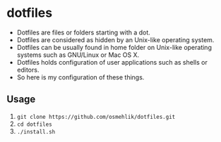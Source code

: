 
# dotfiles

- Dotfiles are files or folders starting with a dot.
- Dotfiles are considered as hidden by an Unix-like operating system.
- Dotfiles can be usually found in home folder on Unix-like operating systems such as GNU/Linux or Mac OS X.
- Dotfiles holds configuration of user applications such as shells or editors.
- So here is my configuration of these things.

## Usage

  1. `git clone https://github.com/osmehlik/dotfiles.git`
  2. `cd dotfiles`
  3. `./install.sh`

